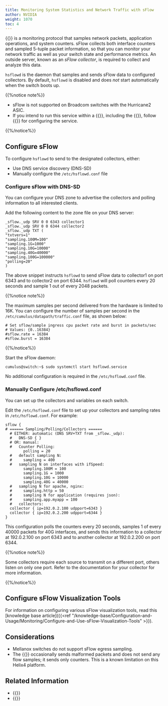 ```yaml
---
title: Monitoring System Statistics and Network Traffic with sFlow
author: NVIDIA
weight: 1070
toc: 4
---
```

{{<exlink url="http://www.sflow.org/index.php" text="sFlow">}} is a monitoring protocol that samples network packets, application operations, and system counters. sFlow collects both interface counters and sampled 5-tuple packet information, so that you can monitor your network traffic as well as your switch state and performance metrics. An outside server, known as an *sFlow collector*, is required to collect and analyze this data.

`hsflowd` is the daemon that samples and sends sFlow data to configured collectors. By default, `hsflowd` is disabled and does *not* start automatically when the switch boots up.

{{%notice note%}}

- sFlow is not supported on Broadcom switches with the Hurricane2 ASIC.
- If you intend to run this service within a {{<link url="Virtual-Routing-and-Forwarding-VRF" text="VRF">}},
including the {{<link url="Management-VRF" text="management VRF">}}, follow {{<link url="Management-VRF#run-services-within-the-management-vrf" text="these steps">}} for configuring the service.

{{%/notice%}}

## Configure sFlow

To configure `hsflowd` to send to the designated collectors, either:

- Use DNS service discovery (DNS-SD)
- Manually configure the `/etc/hsflowd.conf` file

### Configure sFlow with DNS-SD

You can configure your DNS zone to advertise the collectors and polling information to all interested clients.

Add the following content to the zone file on your DNS server:

```
_sflow._udp SRV 0 0 6343 collector1
_sflow._udp SRV 0 0 6344 collector2
_sflow._udp TXT (
"txtvers=1"
"sampling.100M=100"
"sampling.1G=1000"
"sampling.10G=10000"
"sampling.40G=40000"
"sampling.100G=100000"
"polling=20"
)
```

The above snippet instructs `hsflowd` to send sFlow data to collector1 on port 6343 and to collector2 on port 6344. `hsflowd` will poll counters every 20 seconds and sample 1 out of every 2048 packets.

{{%notice note%}}

The maximum samples per second delivered from the hardware is limited to 16K. You can configure the number of samples per second in the `/etc/cumulus/datapath/traffic.conf` file, as shown below:

```
# Set sflow/sample ingress cpu packet rate and burst in packets/sec
# Values: {0..16384}
#sflow.rate = 16384
#sflow.burst = 16384
```

{{%/notice%}}

Start the sFlow daemon:

```
cumulus@switch:~$ sudo systemctl start hsflowd.service
```

No additional configuration is required in the `/etc/hsflowd.conf` file.

### Manually Configure /etc/hsflowd.conf

You can set up the collectors and variables on each switch.

Edit the `/etc/hsflowd.conf` file to set up your collectors and sampling rates in `/etc/hsflowd.conf`. For example:

```
sflow {
# ====== Sampling/Polling/Collectors ======
  # EITHER: automatic (DNS SRV+TXT from _sflow._udp):
  #   DNS-SD { }
  # OR: manual:
  #   Counter Polling:
        polling = 20
  #   default sampling N:
  #     sampling = 400
  #   sampling N on interfaces with ifSpeed:
        sampling.100M = 100
        sampling.1G = 1000
        sampling.10G = 10000
        sampling.40G = 40000
  #   sampling N for apache, nginx:
  #     sampling.http = 50
  #     sampling N for application (requires json):
  #     sampling.app.myapp = 100
  #   collectors:
  collector { ip=192.0.2.100 udpport=6343 }
  collector { ip=192.0.2.200 udpport=6344 }
}
```

This configuration polls the counters every 20 seconds, samples 1 of every 40000 packets for 40G interfaces, and sends this information to a collector at 192.0.2.100 on port 6343 and to another collector at 192.0.2.200 on port 6344.

{{%notice note%}}

Some collectors require each source to transmit on a different port, others listen on only one port. Refer to the documentation for your collector for more information.

{{%/notice%}}

## Configure sFlow Visualization Tools

For information on configuring various sFlow visualization tools, read this [knowledge base article]({{<ref "/knowledge-base/Configuration-and-Usage/Monitoring/Configure-and-Use-sFlow-Visualization-Tools" >}}).

## Considerations

- Mellanox switches do not support sFlow egress sampling.
- The {{<exlink url="www.nvidia.com/en-us/networking/ethernet-switching/hardware-compatibility-list/" text="EdgeCore AS4610 switch">}} occasionally sends malformed packets and does not send any flow samples; it sends only counters. This is a known limitation on this Helix4 platform.

## Related Information

- {{<exlink url="http://www.sflow.org/products/collectors.php" text="sFlow Collectors">}}
- {{<exlink url="http://en.wikipedia.org/wiki/SFlow" text="sFlow Wikipedia page">}}
